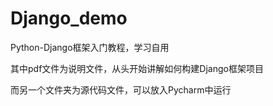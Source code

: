 # Django_demo
Python-Django框架入门教程，学习自用

其中pdf文件为说明文件，从头开始讲解如何构建Django框架项目

而另一个文件夹为源代码文件，可以放入Pycharm中运行
